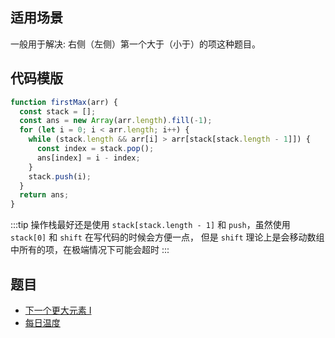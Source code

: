 ## 适用场景

一般用于解决: 右侧（左侧）第一个大于（小于）的项这种题目。

## 代码模版

```js
function firstMax(arr) {
  const stack = [];
  const ans = new Array(arr.length).fill(-1);
  for (let i = 0; i < arr.length; i++) {
    while (stack.length && arr[i] > arr[stack[stack.length - 1]]) {
      const index = stack.pop();
      ans[index] = i - index;
    }
    stack.push(i);
  }
  return ans;
}
```

:::tip
操作栈最好还是使用 `stack[stack.length - 1]` 和 `push`，虽然使用 `stack[0]` 和 `shift` 在写代码的时候会方便一点，
但是 `shift` 理论上是会移动数组中所有的项，在极端情况下可能会超时
:::

## 题目

- [下一个更大元素 I](https://leetcode.cn/problems/next-greater-element-i/)
- [每日温度](https://leetcode.cn/problems/daily-temperatures/)
